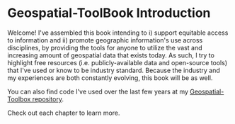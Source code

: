 # Geospatial-ToolBook Introduction


Welcome! I've assembled this book intending to i) support equitable access to information and ii) promote geographic information's use across disciplines, by providing the tools for anyone to utilize the vast and increasing amount of geospatial data that exists today. As such, I try to highlight free resources (i.e. publicly-available data and open-source tools) that I've used or know to be industry standard. Because the industry and my experiences are both constantly evolving, this book will be as well.  

You can also find code I've used over the last few years at my [Geospatial-Toolbox repository](https://github.com/laurensharwood/geo-tlbx/).  


Check out each chapter to learn more.

```{tableofcontents}
```
